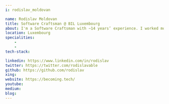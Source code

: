 ```yaml
---
i: rodislav_moldovan

name: Rodislav Moldovan
title: Software Craftsman @ BIL Luxembourg
about: I'm a Software Craftsman with ~14 years’ experience. I worked mostly with Banking Systems, Electronic Payments, Media Streaming. In most cases I was taking part in the development of the complete stack. Today I'm helping teams to find solutions to technical problems and facilitate interactions.
location: Luxembourg
specialities:
    - 
    - 
tech-stack: 

linkedin: https://www.linkedin.com/in/rodislav
twitter: https://twitter.com/rodislavable
github: https://github.com/rodislav
xing: 
website: https://becoming.tech/
youtube: 
medium: 
blog: 
---
```

